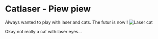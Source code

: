 # Catlaser - Piew piew

Always wanted to play with laser and cats. The futur is now !
![Laser cat](https://pre00.deviantart.net/589d/th/pre/i/2017/071/e/2/laser_cat_by_hernanzuluaga-db21mnm.jpg "Laser cat by Hernanzuluaga")

Okay not really a cat with laser eyes...
